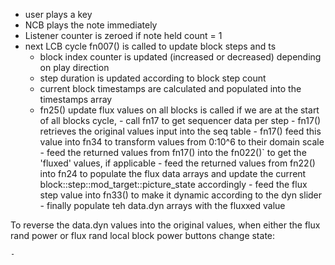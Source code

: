 - user plays a key
- NCB plays the note immediately
- Listener counter is zeroed if note held count = 1 
- next LCB cycle fn007() is called to update block steps and ts
    - block index counter is updated (increased or decreased) depending on play direction
    - step duration is updated according to block step count
    - current block timestamps are calculated and populated into the timestamps array
    - fn25() update flux values on all blocks is called
        if we are at the start of all blocks cycle, 
            - call fn17 to get sequencer data per step
                - fn17() retrieves the original values input into the seq table
                - fn17() feed this value into fn34 to transform values from 0:10^6 to their domain scale
            - feed the returned values from fn17() into the fn022()` to get the 'fluxed' values, if applicable 
            - feed the returned values from fn22() into fn24 to populate the flux data arrays and update
                the current block::step::mod_target::picture_state accordingly
            - feed the flux step value into fn33() to make it dynamic according to the dyn slider 
            - finally populate teh data.dyn arrays with the fluxxed value

To reverse the data.dyn values into the original values, when either the flux rand power or flux rand local block
power buttons change state:

    - 
